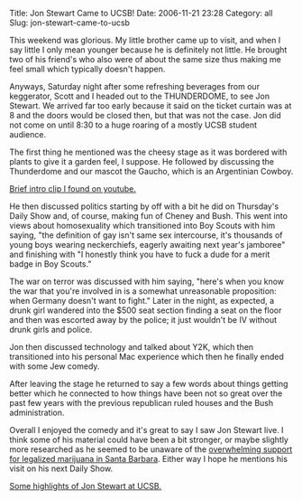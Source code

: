 Title: Jon Stewart Came to UCSB!
Date: 2006-11-21 23:28
Category: all
Slug: jon-stewart-came-to-ucsb

This weekend was glorious. My little brother came up to visit, and when
I say little I only mean younger because he is definitely not little. He
brought two of his friend's who also were of about the same size thus
making me feel small which typically doesn't happen.

Anyways, Saturday night after some refreshing beverages from our keggerator,
Scott and I headed out to the THUNDERDOME, to see Jon Stewart. We arrived far
too early because it said on the ticket curtain was at 8 and the doors would be
closed then, but that was not the case. Jon did not come on until 8:30 to a
huge roaring of a mostly UCSB student audience.

The first thing he mentioned was the cheesy stage as it was bordered
with plants to give it a garden feel, I suppose. He followed by
discussing the Thunderdome and our mascot the Gaucho, which is an
Argentinian Cowboy.

[Brief intro clip I found on youtube.][]

He then discussed politics starting by off with a bit he did on
Thursday's Daily Show and, of course, making fun of Cheney and Bush.
This went into views about homosexuality which transitioned into Boy
Scouts with him saying, "the definition of gay isn't same sex
intercourse, it's thousands of young boys wearing neckerchiefs, eagerly
awaiting next year's jamboree" and finishing with "I honestly think you
have to fuck a dude for a merit badge in Boy Scouts."

The war on terror was discussed with him saying, "here's when you know
the war that you're involved in is a somewhat unreasonable proposition:
when Germany doesn't want to fight." Later in the night, as expected, a
drunk girl wandered into the $500 seat section finding a seat on the
floor and then was escorted away by the police; it just wouldn't be IV
without drunk girls and police.

Jon then discussed technology and talked about Y2K, which then
transitioned into his personal Mac experience which then he finally
ended with some Jew comedy.

After leaving the stage he returned to say a few words about things
getting better which he connected to how things have been not so great
over the past few years with the previous republican ruled houses and
the Bush administration.

Overall I enjoyed the comedy and it's great to say I saw Jon Stewart
live. I think some of his material could have been a bit stronger, or
maybe slightly more researched as he seemed to be unaware of the
[overwhelming support for legalized marijuana in Santa Barbara][].
Either way I hope he mentions his visit on his next Daily Show.

[Some highlights of Jon Stewart at UCSB.][]

  [Brief intro clip I found on youtube.]: http://www.youtube.com/watch?v=MP6IV7mSwok
  [overwhelming support for legalized marijuana in Santa Barbara]: http://www.sensiblesantabarbara.org/
  [Some highlights of Jon Stewart at UCSB.]: http://www.youtube.com/watch?v=odUcHpFY4sM
